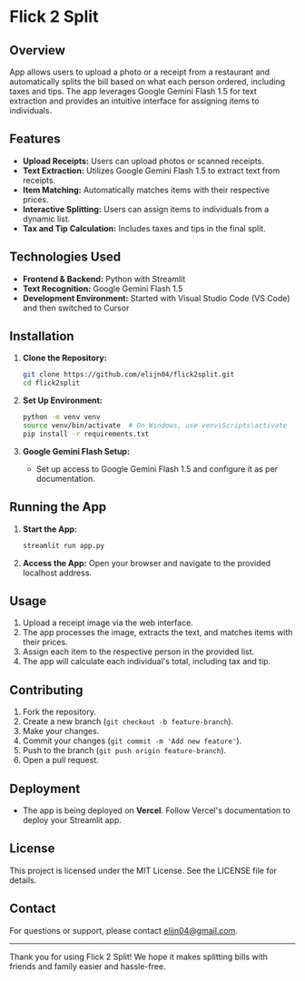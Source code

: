 # Flick 2 Split

## Overview
App allows users to upload a photo or a receipt from a restaurant and automatically splits the bill based on what each person ordered, including taxes and tips. 
The app leverages Google Gemini Flash 1.5 for text extraction and provides an intuitive interface for assigning items to individuals.

## Features
- **Upload Receipts:** Users can upload photos or scanned receipts.
- **Text Extraction:** Utilizes Google Gemini Flash 1.5 to extract text from receipts.
- **Item Matching:** Automatically matches items with their respective prices.
- **Interactive Splitting:** Users can assign items to individuals from a dynamic list.
- **Tax and Tip Calculation:** Includes taxes and tips in the final split.

## Technologies Used
- **Frontend & Backend:** Python with Streamlit
- **Text Recognition:** Google Gemini Flash 1.5
- **Development Environment:** Started with Visual Studio Code (VS Code) and then switched to Cursor

## Installation
1. **Clone the Repository:**
   ```bash
   git clone https://github.com/elijn04/flick2split.git
   cd flick2split
   ```

2. **Set Up Environment:**
   ```bash
   python -m venv venv
   source venv/bin/activate  # On Windows, use venv\Scripts\activate
   pip install -r requirements.txt
   ```

3. **Google Gemini Flash Setup:**
   - Set up access to Google Gemini Flash 1.5 and configure it as per documentation.

## Running the App
1. **Start the App:**
   ```bash
   streamlit run app.py
   ```

2. **Access the App:**
   Open your browser and navigate to the provided localhost address.

## Usage
1. Upload a receipt image via the web interface.
2. The app processes the image, extracts the text, and matches items with their prices.
3. Assign each item to the respective person in the provided list.
4. The app will calculate each individual's total, including tax and tip.

## Contributing
1. Fork the repository.
2. Create a new branch (`git checkout -b feature-branch`).
3. Make your changes.
4. Commit your changes (`git commit -m 'Add new feature'`).
5. Push to the branch (`git push origin feature-branch`).
6. Open a pull request.

## Deployment
- The app is being deployed on **Vercel**. Follow Vercel's documentation to deploy your Streamlit app.

## License
This project is licensed under the MIT License. See the LICENSE file for details.

## Contact
For questions or support, please contact elijn04@gmail.com.

---

Thank you for using Flick 2 Split! We hope it makes splitting bills with friends and family easier and hassle-free.






